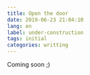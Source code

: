 ```yaml
---
title: Open the door
date: 2019-06-23 21:04:10
lang: en
label: under-construction
tags: initial
categories: writting
---
```

Coming soon ;)